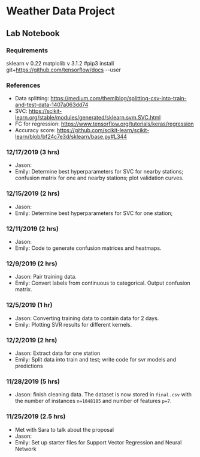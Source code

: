 # Weather Data Project

## Lab Notebook

### Requirements
sklearn v 0.22
matplolib v 3.1.2
#pip3 install git+https://github.com/tensorflow/docs --user

### References
- Data splitting: https://medium.com/themlblog/splitting-csv-into-train-and-test-data-1407a063dd74
- SVC: https://scikit-learn.org/stable/modules/generated/sklearn.svm.SVC.html
- FC for regression: https://www.tensorflow.org/tutorials/keras/regression
- Accuracy score: https://github.com/scikit-learn/scikit-learn/blob/bf24c7e3d/sklearn/base.py#L344


### 12/17/2019 (3 hrs)
- Jason:
- Emily: Determine best hyperparameters for SVC for nearby stations; \
  confusion matrix for one and nearby stations; plot validation curves.

### 12/15/2019 (2 hrs)
- Jason:
- Emily: Determine best hyperparameters for SVC for one station;

### 12/11/2019 (2 hrs)
- Jason:
- Emily: Code to generate confusion matrices and heatmaps.

### 12/9/2019 (2 hrs)
- Jason: Pair training data.
- Emily: Convert labels from continuous to categorical. Output confusion matrix.

### 12/5/2019 (1 hr)
- Jason: Converting training data to contain data for 2 days.
- Emily: Plotting SVR results for different kernels.

### 12/2/2019 (2 hrs)
- Jason: Extract data for one station
- Emily: Split data into train and test;
  write code for svr models and predictions

### 11/28/2019 (5 hrs)
- Jason: finish cleaning data. The dataset is now stored in `final.csv` with the number of instances `n=1048185` and number of features `p=7`.

### 11/25/2019 (2.5 hrs)
- Met with Sara to talk about the proposal
- Jason:
- Emily: Set up starter files for Support Vector Regression and Neural Network

